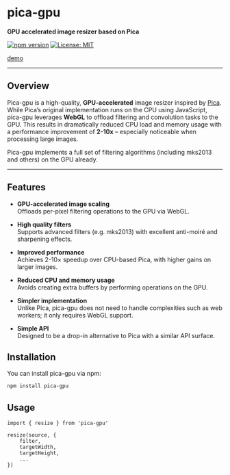 # pica-gpu

**GPU accelerated image resizer based on Pica**

[![npm version](https://img.shields.io/npm/v/pica-gpu.svg)](https://www.npmjs.com/package/pica-gpu)
[![License: MIT](https://img.shields.io/badge/License-MIT-yellow.svg)](LICENSE)

[demo](https://pica-gpu.gezilinll.com/)

---

## Overview

Pica-gpu is a high-quality, **GPU-accelerated** image resizer inspired by [Pica](https://github.com/nodeca/pica). While Pica’s original implementation runs on the CPU using JavaScript, pica-gpu leverages **WebGL** to offload filtering and convolution tasks to the GPU. This results in dramatically reduced CPU load and memory usage with a performance improvement of **2-10x** – especially noticeable when processing large images.

Pica-gpu implements a full set of filtering algorithms (including mks2013 and others) on the GPU already.

---

## Features

- **GPU-accelerated image scaling**  
  Offloads per-pixel filtering operations to the GPU via WebGL.

- **High quality filters**  
  Supports advanced filters (e.g. mks2013) with excellent anti-moiré and sharpening effects.

- **Improved performance**  
  Achieves 2-10× speedup over CPU-based Pica, with higher gains on larger images.

- **Reduced CPU and memory usage**  
  Avoids creating extra buffers by performing operations on the GPU.

- **Simpler implementation**  
  Unlike Pica, pica-gpu does not need to handle complexities such as web workers; it only requires WebGL support.

- **Simple API**  
  Designed to be a drop-in alternative to Pica with a similar API surface.

## Installation

You can install pica-gpu via npm:

```bash
npm install pica-gpu
```

## Usage

```
import { resize } from 'pica-gpu'

resize(source, {
    filter,
    targetWidth,
    targetHeight,
    ...
})
```